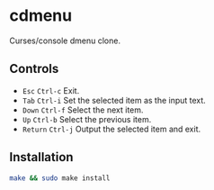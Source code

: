 # cdmenu

Curses/console dmenu clone.

## Controls

* `Esc`    `Ctrl-c` Exit.
* `Tab`    `Ctrl-i` Set the selected item as the input text.
* `Down`   `Ctrl-f` Select the next item.
* `Up`     `Ctrl-b` Select the previous item.
* `Return` `Ctrl-j` Output the selected item and exit.

## Installation

```sh
make && sudo make install
```
